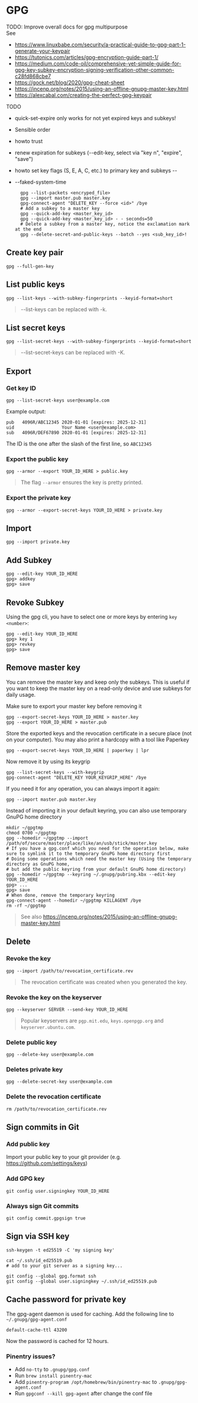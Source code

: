 # GPG

TODO: Improve overall docs for gpg multipurpose  
See

- https://www.linuxbabe.com/security/a-practical-guide-to-gpg-part-1-generate-your-keypair
- https://tutonics.com/articles/gpg-encryption-guide-part-1/
- https://medium.com/code-oil/comprehensive-yet-simple-guide-for-gpg-key-subkey-encryption-signing-verification-other-common-c28fd868cbe7
- https://gock.net/blog/2020/gpg-cheat-sheet
- https://incenp.org/notes/2015/using-an-offline-gnupg-master-key.html
- https://alexcabal.com/creating-the-perfect-gpg-keypair

TODO

- quick-set-expire only works for not yet expired keys and subkeys!
- Sensible order
- howto trust
- renew expiration for subkeys (--edit-key, select via "key n", "expire",
  "save")
- howto set key flags (S, E, A, C, etc.) to primary key and subkeys --
- --faked-system-time

        gpg --list-packets <encryped_file>
        gpg --import master.pub master.key
        gpg-connect-agent "DELETE_KEY --force <id>" /bye
        # Add a subkey to a master key
        gpg --quick-add-key <master_key_id>
        gpg --quick-add-key <master_key_id> - - seconds=50
        # Delete a subkey from a master key, notice the exclamation mark at the end
        gpg --delete-secret-and-public-keys --batch --yes <sub_key_id>!

## Create key pair

    gpg --full-gen-key

## List public keys

    gpg --list-keys --with-subkey-fingerprints --keyid-format=short

> --list-keys can be replaced with -k.

## List secret keys

    gpg --list-secret-keys --with-subkey-fingerprints --keyid-format=short

> --list-secret-keys can be replaced with -K.

## Export

### Get key ID

    gpg --list-secret-keys user@example.com

Example output:

    pub   4096R/ABC12345 2020-01-01 [expires: 2025-12-31]
    uid                  Your Name <user@example.com>
    sub   4096R/DEF67890 2020-01-01 [expires: 2025-12-31]

The ID is the one after the slash of the first line, so `ABC12345`

### Export the public key

    gpg --armor --export YOUR_ID_HERE > public.key

> The flag `--armor` ensures the key is pretty printed.

### Export the private key

    gpg --armor --export-secret-keys YOUR_ID_HERE > private.key

## Import

    gpg --import private.key

## Add Subkey

    gpg --edit-key YOUR_ID_HERE
    gpg> addkey
    gpg> save

## Revoke Subkey

Using the gpg cli, you have to select one or more keys by entering
`key <number>`:

    gpg --edit-key YOUR_ID_HERE
    gpg> key 1
    gpg> revkey
    gpg> save

## Remove master key

You can remove the master key and keep only the subkeys. This is useful if you
want to keep the master key on a read-only device and use subkeys for daily
usage.

Make sure to export your master key before removing it

    gpg --export-secret-keys YOUR_ID_HERE > master.key
    gpg --export YOUR_ID_HERE > master.pub

Store the exported keys and the revocation certificate in a secure place (not on
your computer). You may also print a hardcopy with a tool like Paperkey

    gpg --export-secret-keys YOUR_ID_HERE | paperkey | lpr

Now remove it by using its keygrip

    gpg --list-secret-keys --with-keygrip
    gpg-connect-agent "DELETE_KEY YOUR_KEYGRIP_HERE" /bye

If you need it for any operation, you can always import it again:

    gpg --import master.pub master.key

Instead of importing it in your default keyring, you can also use temporary
GnuPG home directory

    mkdir ~/gpgtmp
    chmod 0700 ~/gpgtmp
    gpg --homedir ~/gpgtmp --import /path/of/secure/master/place/like/an/usb/stick/master.key
    # If you have a gpg.conf which you need for the operation below, make sure to symlink it to the temporary GnuPG home directory first
    # Doing some operations which need the master key (Using the temporary directory as GnuPG home,
    # but add the public keyring from your default GnuPG home directory)
    gpg --homedir ~/gpgtmp --keyring ~/.gnupg/pubring.kbx --edit-key YOUR_ID_HERE
    gpg> ...
    gpg> save
    # When done, remove the temporary keyring
    gpg-connect-agent --homedir ~/gpgtmp KILLAGENT /bye
    rm -rf ~/gpgtmp

> See also https://incenp.org/notes/2015/using-an-offline-gnupg-master-key.html

## Delete

### Revoke the key

    gpg --import /path/to/revocation_certificate.rev

> The revocation certificate was created when you generated the key.

### Revoke the key on the keyserver

    gpg --keyserver SERVER --send-key YOUR_ID_HERE

> Popular keyservers are `pgp.mit.edu`, `keys.openpgp.org` and
> `keyserver.ubuntu.com`.

### Delete public key

    gpg --delete-key user@example.com

### Deletes private key

    gpg --delete-secret-key user@example.com

### Delete the revocation certificate

    rm /path/to/revocation_certificate.rev

## Sign commits in Git

### Add public key

Import your public key to your git provider (e.g.
https://github.com/settings/keys)

### Add GPG key

    git config user.signingkey YOUR_ID_HERE

### Always sign Git commits

    git config commit.gpgsign true

## Sign via SSH key

    ssh-keygen -t ed25519 -C 'my signing key'

    cat ~/.ssh/id_ed25519.pub
    # add to your git server as a signing key...

    git config --global gpg.format ssh
    git config --global user.signingkey ~/.ssh/id_ed25519.pub

## Cache password for private key

The gpg-agent daemon is used for caching. Add the following line to
`~/.gnupg/gpg-agent.conf`

    default-cache-ttl 43200

Now the password is cached for 12 hours.

### Pinentry issues?

- Add `no-tty` to `.gnupg/gpg.conf`
- Run `brew install pinentry-mac`
- Add `pinentry-program /opt/homebrew/bin/pinentry-mac` to
  `.gnupg/gpg-agent.conf`
- Run `gpgconf --kill gpg-agent` after change the conf file
